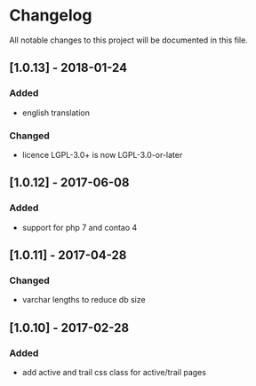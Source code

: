 # Changelog
All notable changes to this project will be documented in this file.

## [1.0.13] - 2018-01-24

### Added
- english translation

### Changed
- licence LGPL-3.0+ is now LGPL-3.0-or-later

## [1.0.12] - 2017-06-08

### Added
- support for php 7 and contao 4

## [1.0.11] - 2017-04-28

### Changed
- varchar lengths to reduce db size

## [1.0.10] - 2017-02-28

### Added
- add active and trail css class for active/trail pages
